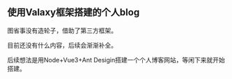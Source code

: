 ## 使用Valaxy框架搭建的个人blog

图省事没有造轮子，借助了第三方框架。

目前还没有什么内容，后续会渐渐补全。

后续想法是用Node+Vue3+Ant Desigin搭建一个个人博客网站，等闲下来就开始搭建。
